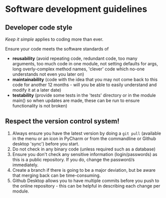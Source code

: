 # Software development guidelines

## Developer code style

*Keep it simple* applies to coding more than ever.  

Ensure your code meets the software standards of 
+ **reusability** (avoid repeating code, redundant code, too many arguments, too much code in one module, not setting defaults for args, long overly-complex method names, 'clever' code which no-one understands not even you later on)
+ **maintainability** (code with the idea that you may not come back to this code for another 12 months - will you be able to easily understand and modify it at a later date)
+ **testability** (provide some tests in the 'tests' directory or in the module main() so when updates are made, these can be run to ensure functionality is not broken)

## Respect the version control system! 
1. Always ensure you have the latest version by doing a `git pull` (available in the menu or an icon in PyCharm or from the commandline or Github desktop 'sync') before you start.
1. Do not check in any binary code (unless required such as a database)
1. Ensure you don't check any sensitive information (login/passwords) as this is a public repository. If you do, change the password/s immediately.
1. Create a branch if there is going to be a major deviation, but be aware that merging back can be time-consuming.
1. Github Desktop allows you to have multiple commits before you push to the online repository - this can be helpful in describing each change per module.
